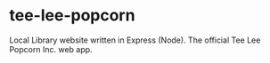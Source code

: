 # tee-lee-popcorn
Local Library website written in Express (Node). The official Tee Lee Popcorn Inc. web app.
